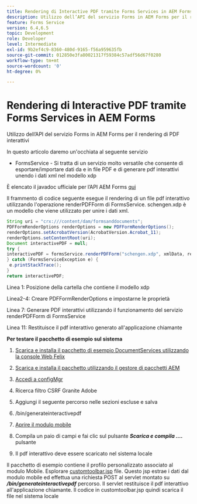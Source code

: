```yaml
---
title: Rendering di Interactive PDF tramite Forms Services in AEM Forms
description: Utilizzo dell’API del servizio Forms in AEM Forms per il rendering di PDF interattivi
feature: Forms Service
version: 6.4,6.5
topic: Development
role: Developer
level: Intermediate
exl-id: 9b2ef4c9-8360-480d-9165-f56a959635fb
source-git-commit: 012850e3fa80021317f59384c57adf56d67f0280
workflow-type: tm+mt
source-wordcount: '0'
ht-degree: 0%

---
```


# Rendering di Interactive PDF tramite Forms Services in AEM Forms

Utilizzo dell’API del servizio Forms in AEM Forms per il rendering di PDF interattivi

In questo articolo daremo un&#39;occhiata al seguente servizio

* FormsService - Si tratta di un servizio molto versatile che consente di esportare/importare dati da e in file PDF e di generare pdf interattivi unendo i dati xml nel modello xdp

È elencato il javadoc ufficiale per l’API AEM Forms [qui](https://helpx.adobe.com/aem-forms/6/javadocs/com/adobe/fd/output/api/package-summary.html)

Il frammento di codice seguente esegue il rendering di un file pdf interattivo utilizzando l&#39;operazione renderPDFForm di FormsService. schengen.xdp è un modello che viene utilizzato per unire i dati xml.

```java
String uri = "crx:///content/dam/formsanddocuments";
PDFFormRenderOptions renderOptions = new PDFFormRenderOptions();
renderOptions.setAcrobatVersion(AcrobatVersion.Acrobat_11);
renderOptions.setContentRoot(uri);
Document interactivePDF = null;
try {
interactivePDF = formsService.renderPDFForm("schengen.xdp", xmlData, renderOptions);
} catch (FormsServiceException e) {
 e.printStackTrace();
}
return interactivePDF;
```

Linea 1: Posizione della cartella che contiene il modello xdp

Linea2-4: Creare PDFFormRenderOptions e impostarne le proprietà

Linea 7: Generare PDF interattivi utilizzando il funzionamento del servizio renderPDFForm di FormsService

Linea 11: Restituisce il pdf interattivo generato all&#39;applicazione chiamante

**Per testare il pacchetto di esempio sul sistema**
1. [Scarica e installa il pacchetto di esempio DocumentServices utilizzando la console Web Felix](/help/forms/assets/common-osgi-bundles/AEMFormsDocumentServices.core-1.0-SNAPSHOT.jar)
1. [Scarica e installa il pacchetto utilizzando il gestore di pacchetti AEM](assets/downloadinteractivepdffrommobileform.zip)



1. [Accedi a configMgr](http://localhost:4502/system/console/configMgr)
1. Ricerca filtro CSRF Granite Adobe
1. Aggiungi il seguente percorso nelle sezioni escluse e salva
1. /bin/generateinteractivepdf
1. [Aprire il modulo mobile](http://localhost:4502/content/dam/formsanddocuments/schengen.xdp/jcr:content)
1. Compila un paio di campi e fai clic sul pulsante ***Scarica e compila ....*** pulsante
1. Il pdf interattivo deve essere scaricato nel sistema locale


Il pacchetto di esempio contiene il profilo personalizzato associato al modulo Mobile. Esplorare [customtoolbar.jsp](http://localhost:4502/apps/AEMFormsDemoListings/customprofiles/addImageToMobileForm/demo/customtoolbar.jsp) file. Questo jsp estrae i dati dal modulo mobile ed effettua una richiesta POST al servlet montato su ***/bin/generateinteractivepdf*** percorso. Il servlet restituisce il pdf interattivo all&#39;applicazione chiamante. Il codice in customtoolbar.jsp quindi scarica il file nel sistema locale
